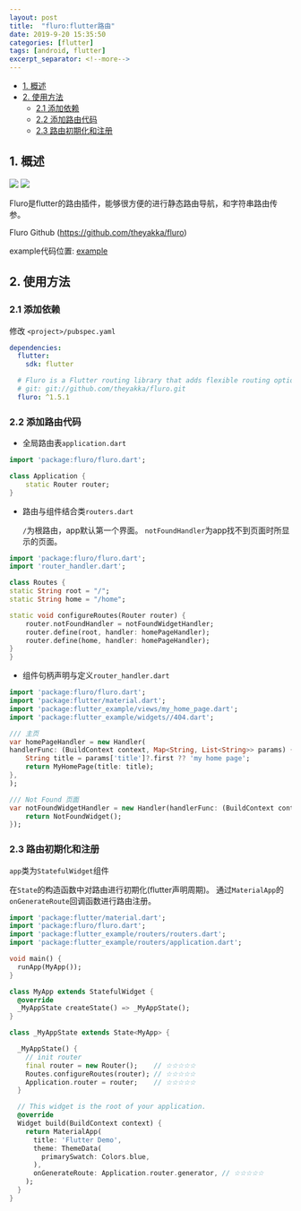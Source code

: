 ```yaml
---
layout: post
title:  "fluro:flutter路由"
date: 2019-9-20 15:35:50
categories: [flutter]
tags: [android, flutter]
excerpt_separator: <!--more-->
---
```



<!-- @import "[TOC]" {cmd="toc" depthFrom=1 depthTo=6 orderedList=false} -->

<!-- code_chunk_output -->

- [1. 概述](#1-概述)
- [2. 使用方法](#2-使用方法)
  - [2.1 添加依赖](#21-添加依赖)
  - [2.2 添加路由代码](#22-添加路由代码)
  - [2.3 路由初期化和注册](#23-路由初期化和注册)

<!-- /code_chunk_output -->


## 1. 概述

<img src="https://img.shields.io/pub/v/fluro" />
<img src="https://img.shields.io/badge/flutter-v1.10.4--pre.53-blue" />
  
Fluro是flutter的路由插件，能够很方便的进行静态路由导航，和字符串路由传参。

Fluro Github (https://github.com/theyakka/fluro)

example代码位置: [example](https://github.com/kaisawind/flutter_example/tree/a003a9e2733e75dc663b1588bbc5555e9279846c)

## 2. 使用方法

### 2.1 添加依赖

修改
`<project>/pubspec.yaml`

```yaml
dependencies:
  flutter:
    sdk: flutter

  # Fluro is a Flutter routing library that adds flexible routing options like wildcards, named parameters and clear route definitions.
  # git: git://github.com/theyakka/fluro.git
  fluro: ^1.5.1
```

### 2.2 添加路由代码

* 全局路由表`application.dart`

```dart
import 'package:fluro/fluro.dart';

class Application {
    static Router router;
}

```

* 路由与组件结合类`routers.dart`

    `/`为根路由，app默认第一个界面。
    `notFoundHandler`为app找不到页面时所显示的页面。

```dart
import 'package:fluro/fluro.dart';
import 'router_handler.dart';

class Routes {
static String root = "/";
static String home = "/home";

static void configureRoutes(Router router) {
    router.notFoundHandler = notFoundWidgetHandler;
    router.define(root, handler: homePageHandler);
    router.define(home, handler: homePageHandler);
}
}

```

* 组件句柄声明与定义`router_handler.dart`

```dart
import 'package:fluro/fluro.dart';
import 'package:flutter/material.dart';
import 'package:flutter_example/views/my_home_page.dart';
import 'package:flutter_example/widgets//404.dart';

/// 主页
var homePageHandler = new Handler(
handlerFunc: (BuildContext context, Map<String, List<String>> params) {
    String title = params['title']?.first ?? 'my home page';
    return MyHomePage(title: title);
},
);

/// Not Found 页面
var notFoundWidgetHandler = new Handler(handlerFunc: (BuildContext context, Map<String, List<String>> params) {
    return NotFoundWidget();
});
```

### 2.3 路由初期化和注册

`app`类为`StatefulWidget`组件

在`State`的构造函数中对路由进行初期化(flutter声明周期)。
通过`MaterialApp`的`onGenerateRoute`回调函数进行路由注册。

```dart
import 'package:flutter/material.dart';
import 'package:fluro/fluro.dart';
import 'package:flutter_example/routers/routers.dart';
import 'package:flutter_example/routers/application.dart';

void main() {
  runApp(MyApp());
}

class MyApp extends StatefulWidget {
  @override
  _MyAppState createState() => _MyAppState();
}

class _MyAppState extends State<MyApp> {

  _MyAppState() {
    // init router
    final router = new Router();    // ☆☆☆☆☆
    Routes.configureRoutes(router); // ☆☆☆☆☆
    Application.router = router;    // ☆☆☆☆☆
  }

  // This widget is the root of your application.
  @override
  Widget build(BuildContext context) {
    return MaterialApp(
      title: 'Flutter Demo',
      theme: ThemeData(
        primarySwatch: Colors.blue,
      ),
      onGenerateRoute: Application.router.generator, // ☆☆☆☆☆
    );
  }
}
```




